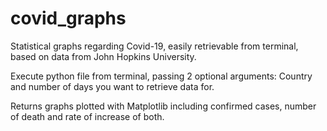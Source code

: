 # covid_graphs
Statistical graphs regarding Covid-19, easily retrievable from terminal, based on data from John Hopkins University.  

Execute python file from terminal, passing 2 optional arguments: Country and number of days you want to retrieve data for.

Returns graphs plotted with Matplotlib including confirmed cases, number of death and rate of increase of both.  

